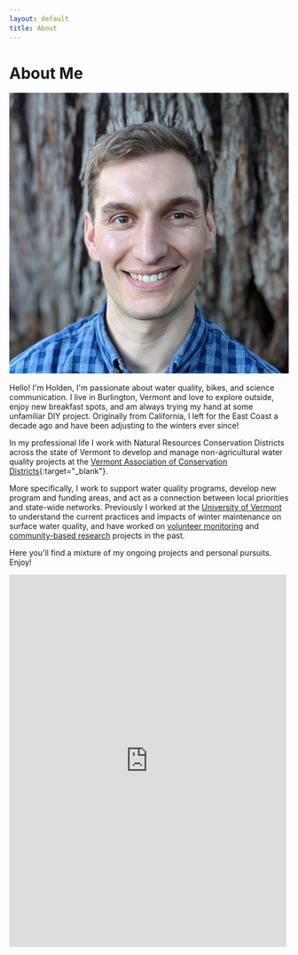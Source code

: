 ```yaml
---
layout: default
title: About
---
```

<div class="content-block">
  <h1 class="featured-text split-intro" id="profile-intro">About Me
  </h1>
  </div>
<div class="content-block">
  <img src="/assets/profile.jpg" class="split-img">
  </div>

Hello! I'm Holden, I'm passionate about water quality, bikes, and science communication. I live in Burlington, Vermont and love to explore outside, enjoy new breakfast spots, and am always trying my hand at some unfamiliar DIY project. Originally from California, I left for the East Coast a decade ago and have been adjusting to the winters ever since!

In my professional life I work with Natural Resources Conservation Districts across the state of Vermont to develop and manage non-agricultural water quality projects at the [Vermont Association of Conservation Districts](https://vacd.org){:target="_blank"}. 

More specifically, I work to support water quality programs, develop new program and funding areas, and act as a connection between local priorities and state-wide networks. Previously I worked at the [University of Vermont](/thesis) to understand the current practices and impacts of winter maintenance on surface water quality, and have worked on [volunteer monitoring](/volmon) and [community-based research](/shale-gas) projects in the past.

Here you'll find a mixture of my ongoing projects and personal pursuits. Enjoy!

<iframe id="contact-form" src="https://docs.google.com/forms/d/e/1FAIpQLSdF2-jt4IzQfpnvxtYXM8EoDYN46iPiZ6D-wnoplDk7bBUtjg/viewform?embedded=true" width="500" height="670" frameborder="0" marginheight="0" marginwidth="0">Loading...</iframe>
